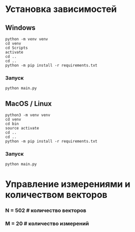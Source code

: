 # Установка зависимостей
## Windows
`python -m venv venv`<br/>
`cd venv`<br/>
`cd Scripts`<br/>
`activate`<br/>
`cd ..`<br/>
`cd ..`<br/>
`python -m pip install -r requirements.txt`<br/>
### Запуск
`python main.py`<br/>

## MacOS / Linux
`python3 -m venv venv` <br/>
`cd venv` <br/>
`cd bin` <br/>
`source activate` <br/>
`cd ..` <br/>
`cd ..` <br/>
`python -m pip install -r requirements.txt` <br/>
### Запуск
`python main.py` <br/>

# Управление измерениями и количеством векторов
### N = 502 # количество векторов
### M = 20 # количество измерений
